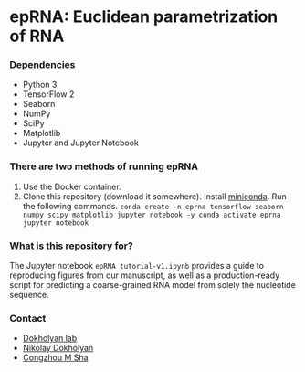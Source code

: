 # epRNA: Euclidean parametrization of RNA #

### Dependencies ###

* Python 3
* TensorFlow 2
* Seaborn
* NumPy
* SciPy
* Matplotlib
* Jupyter and Jupyter Notebook

### There are two methods of running epRNA ###
1. Use the Docker container.
2. Clone this repository (download it somewhere). Install [miniconda](https://docs.conda.io/en/latest/miniconda.html). Run the following commands.
`conda create -n eprna tensorflow seaborn numpy scipy matplotlib jupyter notebook -y
conda activate eprna
jupyter notebook
`

### What is this repository for? ###

The Jupyter notebook `epRNA tutorial-v1.ipynb` provides a guide to reproducing figures from our manuscript, 
as well as a production-ready script for predicting a coarse-grained RNA model from solely the nucleotide sequence.

### Contact ###

* [Dokholyan lab](https://dokhlab.med.psu.edu/)
* [Nikolay Dokholyan](mailto:dokh@psu.edu)
* [Congzhou M Sha](mailto:cms6712@psu.edu)
